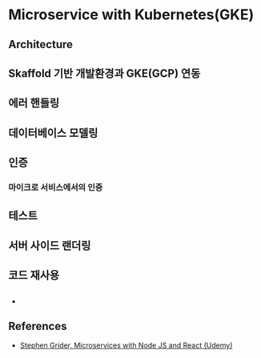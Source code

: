 # Microservice with Kubernetes(GKE)



## Architecture




## Skaffold 기반 개발환경과 GKE(GCP) 연동

## 에러 핸들링

## 데이터베이스 모델링


## 인증

### 마이크로 서비스에서의 인증



## 테스트

## 서버 사이드 랜더링

## 코드 재사용

## 
* 




## References

* [Stephen Grider, Microservices with Node JS and React (Udemy)](https://www.udemy.com/course/microservices-with-node-js-and-react)